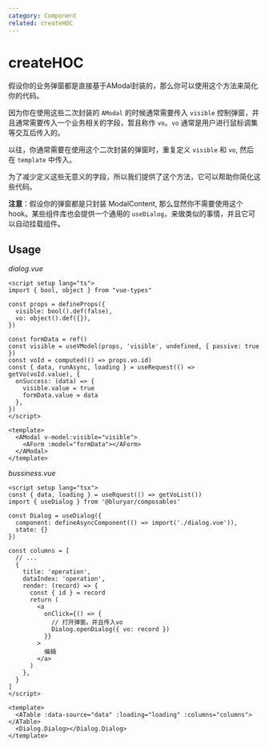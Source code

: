 ```yaml
---
category: Component
related: createHOC
---
```


# createHOC

假设你的业务弹窗都是直接基于AModal封装的，那么你可以使用这个方法来简化你的代码。

因为你在使用这些二次封装的 `AModal` 的时候通常需要传入 `visible` 控制弹窗，并且通常需要传入一个业务相关的字段，暂且称作 `vo`。`vo` 通常是用户进行鼠标调集等交互后传入的。

以往，你通常需要在使用这个二次封装的弹窗时，重复定义 `visible` 和 `vo`, 然后在 `template` 中传入。

为了减少定义这些无意义的字段，所以我们提供了这个方法，它可以帮助你简化这些代码。

**注意**：假设你的弹窗都是只封装 ModalContent, 那么显然你不需要使用这个hook。某些组件库也会提供一个通用的 `useDialog`，来做类似的事情，并且它可以自动挂载组件。

## Usage

_dialog.vue_
```vue
<script setup lang="ts">
import { bool, object } from "vue-types"

const props = defineProps({
  visible: bool().def(false),
  vo: object().def({}),
})

const formData = ref()
const visible = useVModel(props, 'visible', undefined, { passive: true })
const voId = computed(() => props.vo.id)
const { data, runAsync, loading } = useRequest(() => getVo(voId.value), {
  onSuccess: (data) => {
    visible.value = true
    formData.value = data
  },
})
</script>

<template>
  <AModal v-model:visible="visible">
    <AForm :model="formData"></AForm>
  </AModal>
</template>
```

_bussiness.vue_
```vue
<script setup lang="tsx">
const { data, loading } = useRquest(() => getVoList())
import { useDialog } from '@bluryar/composables'

const Dialog = useDialog({
  component: defineAsyncComponent(() => import('./dialog.vue')),
  state: {}
})

const columns = [
  // ...
  {
    title: 'operation',
    dataIndex: 'operation',
    render: (record) => {
      const { id } = record
      return (
        <a
          onClick={() => {
            // 打开弹窗。并且传入vo
            Dialog.openDialog({ vo: record })
          }}
        >
          编辑
        </a>
      )
    },
  }
]
</script>

<template>
  <ATable :data-source="data" :loading="loading" :columns="columns"></ATable>
  <Dialog.Dialog></Dialog.Dialog>
</template>
```
